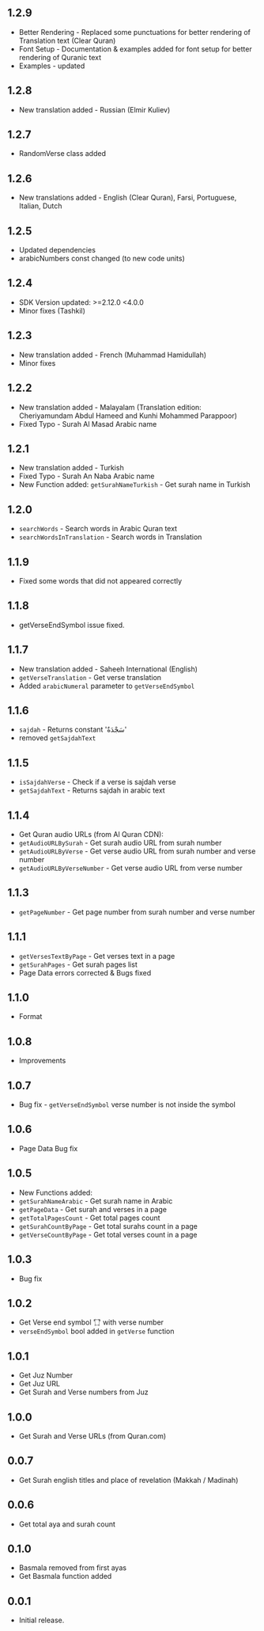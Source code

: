 ## 1.2.9
* Better Rendering - Replaced some punctuations for better rendering of Translation text (Clear Quran)
* Font Setup - Documentation & examples added for font setup for better rendering of Quranic text
* Examples - updated

## 1.2.8
* New translation added - Russian (Elmir Kuliev)

## 1.2.7
* RandomVerse class added

## 1.2.6
* New translations added - English (Clear Quran), Farsi, Portuguese, Italian, Dutch

## 1.2.5
* Updated dependencies
* arabicNumbers const changed (to new code units)

## 1.2.4
* SDK Version updated: >=2.12.0 <4.0.0
* Minor fixes (Tashkil)

## 1.2.3

* New translation added - French (Muhammad Hamidullah)
* Minor fixes

## 1.2.2

* New translation added - Malayalam (Translation edition: Cheriyamundam Abdul Hameed and Kunhi Mohammed Parappoor)
* Fixed Typo - Surah Al Masad Arabic name

## 1.2.1

* New translation added - Turkish
* Fixed Typo - Surah An Naba Arabic name
* New Function added: `getSurahNameTurkish` - Get surah name in Turkish

## 1.2.0

* `searchWords` - Search words in Arabic Quran text
* `searchWordsInTranslation` - Search words in Translation

## 1.1.9

* Fixed some words that did not appeared correctly

## 1.1.8

* getVerseEndSymbol issue fixed.

## 1.1.7

* New translation added - Saheeh International (English)
* `getVerseTranslation` - Get verse translation
* Added `arabicNumeral` parameter to `getVerseEndSymbol`

## 1.1.6

* `sajdah` - Returns constant 'سَجْدَةٌ'
* removed `getSajdahText`

## 1.1.5

* `isSajdahVerse` - Check if a verse is sajdah verse
* `getSajdahText` - Returns sajdah in arabic text

## 1.1.4

* Get Quran audio URLs (from Al Quran CDN): 
* `getAudioURLBySurah` - Get surah audio URL from surah number
* `getAudioURLByVerse` - Get verse audio URL from surah number and verse number
* `getAudioURLByVerseNumber` - Get verse audio URL from verse number

## 1.1.3

* `getPageNumber` - Get page number from surah number and verse number

## 1.1.1

* `getVersesTextByPage` - Get verses text in a page
* `getSurahPages` - Get surah pages list
* Page Data errors corrected & Bugs fixed

## 1.1.0

* Format

## 1.0.8

* Improvements

## 1.0.7

* Bug fix - `getVerseEndSymbol` verse number is not inside the symbol

## 1.0.6

* Page Data Bug fix

## 1.0.5

* New Functions added:
* `getSurahNameArabic` - Get surah name in Arabic
* `getPageData` - Get surah and verses in a page
* `getTotalPagesCount` - Get total pages count
* `getSurahCountByPage` - Get total surahs count in a page
* `getVerseCountByPage` - Get total verses count in a page

## 1.0.3

- Bug fix

## 1.0.2

* Get Verse end symbol '۝' with verse number
* `verseEndSymbol` bool added in `getVerse` function

## 1.0.1

* Get Juz Number
* Get Juz URL
* Get Surah and Verse numbers from Juz

## 1.0.0

* Get Surah and Verse URLs (from Quran.com)

## 0.0.7

* Get Surah english titles and place of revelation (Makkah / Madinah)

## 0.0.6

* Get total aya and surah count

## 0.1.0

* Basmala removed from first ayas
* Get Basmala function added

## 0.0.1

* Initial release.